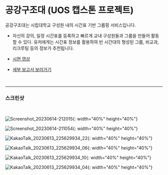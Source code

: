 # 공강구조대 (UOS 캡스톤 프로젝트)

공강구조대는 시립대학교 구성원 내의 시간표 기반 그룹핑 서비스입니다.

- 자신의 강의, 일정 시간표를 등록하고 빠르게 교내 구성원들과 그룹을 만들어 활동할 수 있다. 유저에게는 시간표 정보를 활용하여 빈 시간대의 형성된 그룹, 비교과, 리크루팅 등의 정보가 추천됩니다.


- [시현 영상](https://youtu.be/LYtQgMJNOks)


- [세부 보고서 보러가기](https://capstone.uos.ac.kr/cdc/index.php/%EA%B3%B5%EA%B0%95%EA%B5%AC%EC%A1%B0%EB%8C%80)
<br>

---
### 스크린샷
<br>

![Screenshot_20230614-212015](https://github.com/EmptySaver/EmptySaverBE/assets/43613584/aa2f2678-0ace-4123-8ade-9994e1f05041){: width="40%" height="40%"}
<br>

![Screenshot_20230614-211054](https://github.com/EmptySaver/EmptySaverBE/assets/43613584/5f0ad446-74ef-4443-8f26-cffd7f36271f){: width="40%" height="40%"}
<br>

![KakaoTalk_20230613_225629934_22](https://github.com/EmptySaver/EmptySaverBE/assets/43613584/aede6c34-c68b-40e6-9179-d22241f025b4){: width="40%" height="40%"}
<br>

![KakaoTalk_20230613_225629934_06](https://github.com/EmptySaver/EmptySaverBE/assets/43613584/7ddad591-7ef8-4fd8-8907-e4b6d6e05bd6){: width="40%" height="40%"}
<br>

![KakaoTalk_20230613_225629934_10](https://github.com/EmptySaver/EmptySaverBE/assets/43613584/5e10b22f-72a4-455f-bf76-ae84b6c0de08){: width="40%" height="40%"}
<br>

![KakaoTalk_20230613_225629934_04](https://github.com/EmptySaver/EmptySaverBE/assets/43613584/33f96796-c97b-487f-b7cf-ffd0150208a1){: width="40%" height="40%"}
